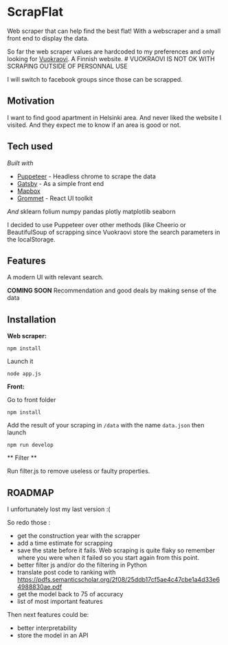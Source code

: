 # ScrapFlat

Web scraper that can help find the best flat! With a webscraper and a small front end to display the data.

So far the web scraper values are hardcoded to my preferences and only looking for [Vuokraovi](https://www.vuokraovi.com/). A Finnish website. # VUOKRAOVI IS NOT OK WITH SCRAPING OUTSIDE OF PERSONNAL USE

I will switch to facebook groups since those can be scrapped.

## Motivation

I want to find good apartment in Helsinki area. And never liked the website I visited. And they expect me to know if an area is good or not.

## Tech used

_Built with_

- [Puppeteer](https://github.com/GoogleChrome/puppeteer) - Headless chrome to scrape the data
- [Gatsby](https://www.gatsbyjs.org/) - As a simple front end
- [Mapbox](https://www.mapbox.com/)
- [Grommet](https://v2.grommet.io/) - React UI toolkit

_And_
sklearn
folium
numpy
pandas
plotly
matplotlib
seaborn

<aside class="warnings">
I decided to use Puppeteer over other methods (like Cheerio or BeautifulSoup of scrapping since Vuokraovi store the search parameters in the localStorage.
</aside>

## Features

A modern UI with relevant search.

**COMING SOON** Recommendation and good deals by making sense of the data

## Installation

**Web scraper:**

`npm install`

Launch it

`node app.js`

**Front:**

Go to front folder

`npm install`

Add the result of your scraping in `/data` with the name `data.json` then launch

`npm run develop`

** Filter **

Run filter.js to remove useless or faulty properties.

## ROADMAP

I unfortunately lost my last version :(

So redo those :

- get the construction year with the scrapper
- add a time estimate for scrapping
- save the state before it fails. Web scraping is quite flaky so remember where you were when it failed so you start again from this point.
- better filter js and/or do the filtering in Python
- translate post code to ranking with https://pdfs.semanticscholar.org/2f08/25ddb17cf5ae4c47cbe1a4d33e64988830ae.pdf
- get the model back to 75 of accuracy
- list of most important features

Then next features could be:

- better interpretability
- store the model in an API
